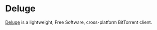 # Deluge

[Deluge](https://deluge-torrent.org/) is a lightweight, Free Software, cross-platform BitTorrent client.
